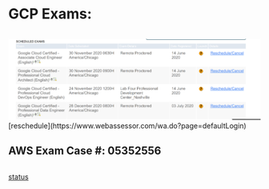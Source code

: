 # GCP Exams:
```
```
<img src="https://github.com/cgpeanut/gcp-engineer/blob/main/data/gcp-exams.png">
[reschedule](https://www.webassessor.com/wa.do?page=defaultLogin)

## AWS Exam Case #: 05352556 
```
```
[status](https://wsr.pearsonvue.com/testtaker/registration/ExamRegistrationDetailPage/AWS?previousPage=previousToDashboard&clientCode=AWS&conversationId=2354921&regId=377495899)
```
```
